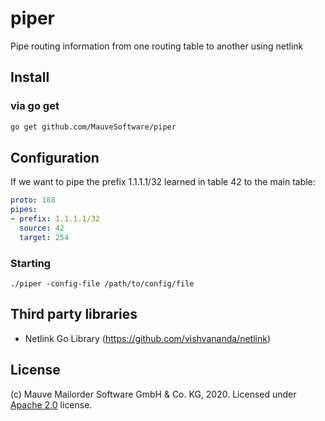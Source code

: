 # piper
Pipe routing information from one routing table to another using netlink

## Install

### via go get
```bash
go get github.com/MauveSoftware/piper
```

## Configuration
If we want to pipe the prefix 1.1.1.1/32 learned in table 42 to the main table:

```yaml
proto: 188 
pipes:
- prefix: 1.1.1.1/32
  source: 42
  target: 254
```

### Starting
```
./piper -config-file /path/to/config/file
```

## Third party libraries
* Netlink Go Library (https://github.com/vishvananda/netlink)

## License
(c) Mauve Mailorder Software GmbH & Co. KG, 2020. Licensed under [Apache 2.0](LICENSE) license.
